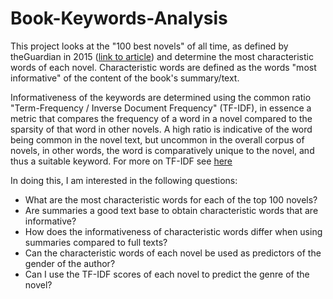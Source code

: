 # Book-Keywords-Analysis

This project looks at the "100 best novels" of all time, as defined by theGuardian in 2015 ([link to article](https://www.theguardian.com/books/2015/aug/17/the-100-best-novels-written-in-english-the-full-list)) and determine the most characteristic words of each novel. Characteristic words are defined as the words "most informative" of the content of the book's summary/text. 

Informativeness of the keywords are determined using the common ratio "Term-Frequency / Inverse Document Frequency" (TF-IDF), in essence a metric that compares the frequency of a word in a novel compared to the sparsity of that word in other novels. A high ratio is indicative of the word being common in the novel text, but uncommon in the overall corpus of novels, in other words, the word is comparatively unique to the novel, and thus a suitable keyword. For more on TF-IDF see [here](https://www.geeksforgeeks.org/understanding-tf-idf-term-frequency-inverse-document-frequency/)

In doing this, I am interested in the following questions:
- What are the most characteristic words for each of the top 100 novels?
- Are summaries a good text base to obtain characteristic words that are informative?
- How does the informativeness of characteristic words differ when using summaries compared to full texts?
- Can the characteristic words of each novel be used as predictors of the gender of the author?
- Can I use the TF-IDF scores of each novel to predict the genre of the novel?

